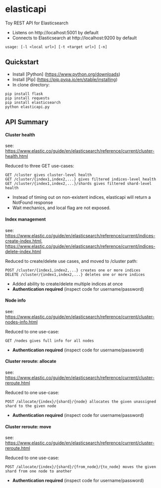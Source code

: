 # elasticapi
Toy REST API for Elasticsearch

* Listens on http://localhost:5001 by default
* Connects to Elasticsearch at http://localhost:9200 by default

```
usage: [-l <local url>] [-t <target url>] [-n]
```

## Quickstart

* Install [Python] (https://www.python.org/downloads)
* Install [Pip] (https://pip.pypa.io/en/stable/installing)
* In clone directory:

```
pip install flask
pip install requests
pip install elasticsearch
python elasticapi.py
```

## API Summary

#### Cluster health
see: https://www.elastic.co/guide/en/elasticsearch/reference/current/cluster-health.html

Reduced to three GET use-cases:
```
GET /cluster gives cluster-level health
GET /cluster/{index1,index2,...} gives filtered indices-level health
GET /cluster/{index1,index2,...}/shards gives filtered shard-level health
```
* Instead of timing out on non-existent indices, elasticapi will return a NotFound response
* Wait mechanics, and local flag are not exposed.

#### Index management
see: https://www.elastic.co/guide/en/elasticsearch/reference/current/indices-create-index.html,
     https://www.elastic.co/guide/en/elasticsearch/reference/current/indices-delete-index.html
     
Reduced to create/delete use cases, and moved to /cluster path:
```
POST /cluster/{index1,index2,...} creates one or more indices
DELETE /cluster/{index1,index2,...} deletes one or more indices
```

* Added ability to create/delete multiple indices at once
* **Authentication required** (inspect code for username/password)

#### Node info
see: https://www.elastic.co/guide/en/elasticsearch/reference/current/cluster-nodes-info.html

Reduced to one use-case:
```
GET /nodes gives full info for all nodes
```
* **Authentication required** (inspect code for username/password)
        
#### Cluster reroute: allocate
see: https://www.elastic.co/guide/en/elasticsearch/reference/current/cluster-reroute.html

Reduced to one use-case:
```
POST /allocate/{index}/{shard}/{node} allocates the given unassigned shard to the given node
```

* **Authentication required** (inspect code for username/password)
        
#### Cluster reroute: move
see: https://www.elastic.co/guide/en/elasticsearch/reference/current/cluster-reroute.html

Reduced to one use-case:
```
POST /allocate/{index}/{shard}/{from_node}/{to_node} moves the given shard from one node to another
```

* **Authentication required** (inspect code for username/password)
